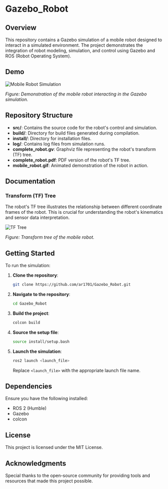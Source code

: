 # Gazebo_Robot

## Overview

This repository contains a Gazebo simulation of a mobile robot designed to interact in a simulated environment. The project demonstrates the integration of robot modeling, simulation, and control using Gazebo and ROS (Robot Operating System).

## Demo

![Mobile Robot Simulation](mobile_robot.gif)

*Figure: Demonstration of the mobile robot interacting in the Gazebo simulation.*

## Repository Structure

- **src/**: Contains the source code for the robot's control and simulation.
- **build/**: Directory for build files generated during compilation.
- **install/**: Directory for installation files.
- **log/**: Contains log files from simulation runs.
- **complete_robot.gv**: Graphviz file representing the robot's transform (TF) tree.
- **complete_robot.pdf**: PDF version of the robot's TF tree.
- **mobile_robot.gif**: Animated demonstration of the robot in action.

## Documentation

### Transform (TF) Tree

The robot's TF tree illustrates the relationship between different coordinate frames of the robot. This is crucial for understanding the robot's kinematics and sensor data interpretation.

![TF Tree](complete_robot.jpeg)

*Figure: Transform tree of the mobile robot.*

## Getting Started

To run the simulation:

1. **Clone the repository**:

   ```bash
   git clone https://github.com/ar1701/Gazebo_Robot.git
   ```

2. **Navigate to the repository**:

   ```bash
   cd Gazebo_Robot
   ```

3. **Build the project**:

   ```bash
   colcon build
   ```

4. **Source the setup file**:

   ```bash
   source install/setup.bash
   ```

5. **Launch the simulation**:

   ```bash
   ros2 launch <launch_file>
   ```

   Replace `<launch_file>` with the appropriate launch file name.

## Dependencies

Ensure you have the following installed:

- ROS 2 (Humble)
- Gazebo
- colcon

## License

This project is licensed under the MIT License.

## Acknowledgments

Special thanks to the open-source community for providing tools and resources that made this project possible. 
